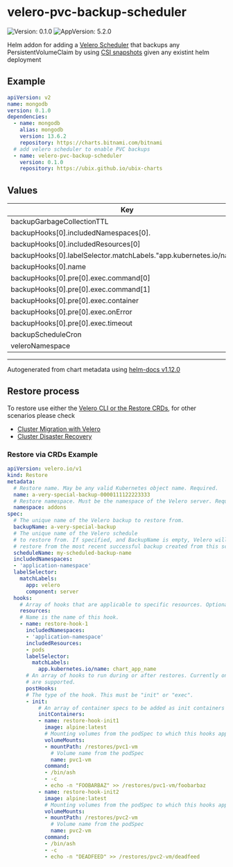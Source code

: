 # velero-pvc-backup-scheduler

![Version: 0.1.0](https://img.shields.io/badge/Version-0.1.0-informational?style=flat-square) ![AppVersion: 5.2.0](https://img.shields.io/badge/AppVersion-5.2.0-informational?style=flat-square)

Helm addon for adding a [Velero Scheduler](https://velero.io/docs/main/api-types/schedule/) that backups any PersistentVolumeClaim by using [CSI snapshots](https://velero.io/docs/main/csi/) given any existint helm deployment

## Example
```yaml
apiVersion: v2
name: mongodb
version: 0.1.0
dependencies:
  - name: mongodb
    alias: mongodb
    version: 13.6.2
    repository: https://charts.bitnami.com/bitnami
  # add velero scheduler to enable PVC backups
  - name: velero-pvc-backup-scheduler
    version: 0.1.0
    repository: https://ubix.github.io/ubix-charts
```

## Values

| Key | Type | Default | Description |
|-----|------|---------|-------------|
| backupGarbageCollectionTTL | string | `"7days"` |  |
| backupHooks[0].includedNamespaces[0]. | string | `nil` |  |
| backupHooks[0].includedResources[0] | string | `"pods"` |  |
| backupHooks[0].labelSelector.matchLabels."app.kubernetes.io/name". | string | `nil` |  |
| backupHooks[0].name | string | `"mongodb-hook"` |  |
| backupHooks[0].pre[0].exec.command[0] | string | `"mongodump"` |  |
| backupHooks[0].pre[0].exec.command[1] | string | `"/bitnami/mongodb/bkp"` |  |
| backupHooks[0].pre[0].exec.container | string | `"mongodb"` |  |
| backupHooks[0].pre[0].exec.onError | string | `"Fail"` |  |
| backupHooks[0].pre[0].exec.timeout | string | `"5m"` |  |
| backupScheduleCron | string | `"0 0,8,16 * * *"` |  |
| veleroNamespace | string | `"addons"` |  |

----------------------------------------------
Autogenerated from chart metadata using [helm-docs v1.12.0](https://github.com/norwoodj/helm-docs/releases/v1.12.0)

## Restore process

To restore use either the [Velero CLI or the Restore CRDs](https://velero.io/docs/main/restore-reference/),
for other scenarios please check
- [Cluster Migration with Velero](https://velero.io/docs/main/migration-case/)
- [Cluster Disaster Recovery](https://velero.io/docs/main/disaster-case/)

### Restore via CRDs Example

```yaml
apiVersion: velero.io/v1
kind: Restore
metadata:
  # Restore name. May be any valid Kubernetes object name. Required.
  name: a-very-special-backup-0000111122223333
  # Restore namespace. Must be the namespace of the Velero server. Required.
  namespace: addons
spec:
  # The unique name of the Velero backup to restore from.
  backupName: a-very-special-backup
  # The unique name of the Velero schedule
  # to restore from. If specified, and BackupName is empty, Velero will
  # restore from the most recent successful backup created from this schedule.
  scheduleName: my-scheduled-backup-name
  includedNamespaces:
  - 'application-namespace'
  labelSelector:
    matchLabels:
      app: velero
      component: server
  hooks:
    # Array of hooks that are applicable to specific resources. Optional.
    resources:
    # Name is the name of this hook.
    - name: restore-hook-1
      includedNamespaces:
      - 'application-namespace'
      includedResources:
      - pods
      labelSelector:
        matchLabels:
          app.kubernetes.io/name: chart_app_name
      # An array of hooks to run during or after restores. Currently only "init" and "exec" hooks
      # are supported.
      postHooks:
      # The type of the hook. This must be "init" or "exec".
      - init:
          # An array of container specs to be added as init containers to pods to which this hook applies to.
          initContainers:
          - name: restore-hook-init1
            image: alpine:latest
            # Mounting volumes from the podSpec to which this hooks applies to.
            volumeMounts:
            - mountPath: /restores/pvc1-vm
              # Volume name from the podSpec
              name: pvc1-vm
            command:
            - /bin/ash
            - -c
            - echo -n "FOOBARBAZ" >> /restores/pvc1-vm/foobarbaz
          - name: restore-hook-init2
            image: alpine:latest
            # Mounting volumes from the podSpec to which this hooks applies to.
            volumeMounts:
            - mountPath: /restores/pvc2-vm
              # Volume name from the podSpec
              name: pvc2-vm
            command:
            - /bin/ash
            - -c
            - echo -n "DEADFEED" >> /restores/pvc2-vm/deadfeed
```
